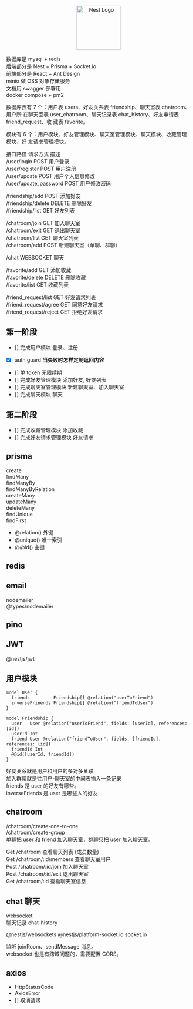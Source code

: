 <p align="center">
  <a href="http://nestjs.com/" target="blank"><img src="https://nestjs.com/img/logo-small.svg" width="120" alt="Nest Logo" /></a>
</p>

数据库是 mysql + redis  
后端部分是 Nest + Prisma + Socket.io  
前端部分是 React + Ant Design  
minio 做 OSS 对象存储服务  
文档用 swagger 部署用  
docker compose + pm2

数据库表有 7 个：用户表 users、好友关系表 friendship、聊天室表 chatroom、用户所
在聊天室表 user_chatroom、聊天记录表 chat_history、好友申请表 friend_request、收
藏表 favorite。

模块有 6 个：用户模块、好友管理模块、聊天室管理模块、聊天模块、收藏管理模块、好
友请求管理模块。

接口路径 请求方式 描述  
/user/login POST 用户登录  
/user/register POST 用户注册  
/user/update POST 用户个人信息修改  
/user/update_password POST 用户修改密码

/friendship/add POST 添加好友  
/friendship/delete DELETE 删除好友  
/friendship/list GET 好友列表

/chatroom/join GET 加入聊天室  
/chatroom/exit GET 退出聊天室  
/chatroom/list GET 聊天室列表  
/chatroom/add POST 新建聊天室（单聊、群聊）

/chat WEBSOCKET 聊天

/favorite/add GET 添加收藏  
/favorite/delete DELETE 删除收藏  
/favorite/list GET 收藏列表

/friend_request/list GET 好友请求列表  
/friend_request/agree GET 同意好友请求  
/friend_request/reject GET 拒绝好友请求

## 第一阶段

- [] 完成用户模块 登录、注册
- [x] auth guard **当失败时怎样定制返回内容**
- [] 单 token 无限续期
- [] 完成好友管理模块 添加好友, 好友列表
- [] 完成聊天室管理模块 新建聊天室、加入聊天室
- [] 完成聊天模块 聊天

## 第二阶段

- [] 完成收藏管理模块 添加收藏
- [] 完成好友请求管理模块 好友请求

## prisma

create  
findMany  
findManyBy  
findManyByRelation  
createMany  
updateMany  
deleteMany  
findUnique  
findFirst

- @relation() 外键
- @unique() 唯一索引
- @@id() 主键

## redis

## email

nodemailer  
@types/nodemailer

## pino

## JWT

@nestjs/jwt

## 用户模块

```prisma
model User {
  friends         Friendship[] @relation("userToFriend")
  inverseFrinends Friendship[] @relation("friendToUser")
}

model Friendship {
  user   User @relation("userToFriend", fields: [userId], references: [id])
  userId Int
  friend User @relation("friendToUser", fields: [friendId], references: [id])
  friendId Int
  @@id([userId, friendId])
}
```

好友关系就是用户和用户的多对多关联  
加入群聊就是往用户-聊天室的中间表插入一条记录  
friends 是 user 的好友有哪些。  
inverseFriends 是 user 是哪些人的好友

## chatroom

/chatroom/create-one-to-one  
/chatroom/create-group  
单聊把 user 和 friend 加入聊天室，群聊只把 user 加入聊天室。

Get /chatroom 查看聊天列表 (成员数量)  
Get /chatroom/:id/members 查看聊天室用户  
Post /chatroom/:id/join 加入聊天室  
Post /chatroom/:id/exit 退出聊天室  
Get /chatroom/:id 查看聊天室信息

## chat 聊天

websocket  
聊天记录 chat-history

@nestjs/websockets @nestjs/platform-socket.io socket.io

监听 joinRoom、sendMessage 消息。  
websocket 也是有跨域问题的，需要配置 CORS。

## axios

- HttpStatusCode
- AxiosError
- [] 取消请求
